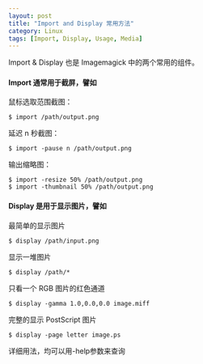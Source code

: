 ```yaml
---
layout: post
title: "Import and Display 常用方法"
category: Linux
tags: [Import, Display, Usage, Media]
---
```


Import & Display 也是 Imagemagick 中的两个常用的组件。

#### Import 通常用于截屏，譬如

鼠标选取范围截图：

    $ import /path/output.png

延迟 n 秒截图：

    $ import -pause n /path/output.png

<!-- more -->
输出缩略图：

    $ import -resize 50% /path/output.png
    $ import -thumbnail 50% /path/output.png

#### Display 是用于显示图片，譬如

最简单的显示图片

    $ display /path/input.png

显示一堆图片

    $ display /path/*

只看一个 RGB 图片的红色通道

    $ display -gamma 1.0,0.0,0.0 image.miff

完整的显示 PostScript 图片

    $ display -page letter image.ps

详细用法，均可以用-help参数来查询
